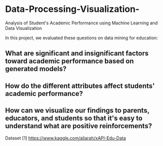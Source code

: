 # Data-Processing-Visualization-
Analysis of Student's Academic Performance using Machine Learning and Data Visualization

In this project, we evaluated these questions on data mining for education:  
## What are significant and insignificant factors toward academic performance based on generated models?   
## How do the different attributes affect students' academic performance?
## How can we visualize our findings to parents, educators, and students so that it's easy to understand what are positive reinforcements?

Dataset [1] https://www.kaggle.com/aljarah/xAPI-Edu-Data
